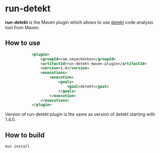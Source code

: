 # __run-detekt__

**run-detekt** is the Maven plugin which allows to use [detekt](https://github.com/arturbosch/detekt) code analysis tool from Maven.

## How to use
```xml
            <plugin>
                <groupId>com.smyachenkov</groupId>
                <artifactId>run-detekt-maven-plugin</artifactId>
                <version>1.4</version>
                <executions>
                    <execution>
                        <goals>
                            <goal>detekt</goal>
                        </goals>
                    </execution>
                </executions>
            </plugin>
```

Version of run-detekt plugin is the same as version of detekt starting with 1.4.0.

## How to build
```
mvn install
```
